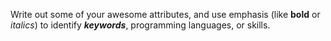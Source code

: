 Write out some of your awesome attributes, and use emphasis (like **bold** or _italics_) to identify _**keywords**_, programming languages, or skills. 
